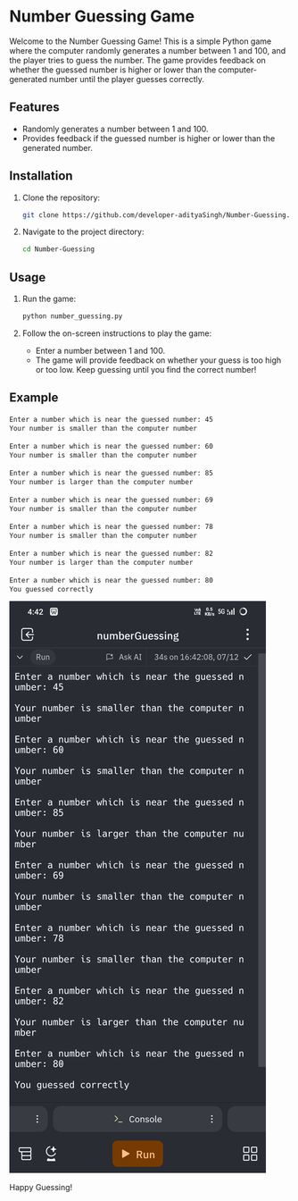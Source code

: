 # Number Guessing Game

Welcome to the Number Guessing Game! This is a simple Python game where the computer randomly generates a number between 1 and 100, and the player tries to guess the number. The game provides feedback on whether the guessed number is higher or lower than the computer-generated number until the player guesses correctly.

## Features

- Randomly generates a number between 1 and 100.
- Provides feedback if the guessed number is higher or lower than the generated number.

## Installation

1. Clone the repository:
    ```sh
    git clone https://github.com/developer-adityaSingh/Number-Guessing.git
    ```

2. Navigate to the project directory:
    ```sh
    cd Number-Guessing
    ```

## Usage

1. Run the game:
    ```sh
    python number_guessing.py
    ```

2. Follow the on-screen instructions to play the game:
    - Enter a number between 1 and 100.
    - The game will provide feedback on whether your guess is too high or too low. Keep guessing until you find the correct number!

## Example

```plaintext
Enter a number which is near the guessed number: 45
Your number is smaller than the computer number

Enter a number which is near the guessed number: 60
Your number is smaller than the computer number

Enter a number which is near the guessed number: 85
Your number is larger than the computer number

Enter a number which is near the guessed number: 69
Your number is smaller than the computer number

Enter a number which is near the guessed number: 78
Your number is smaller than the computer number

Enter a number which is near the guessed number: 82
Your number is larger than the computer number

Enter a number which is near the guessed number: 80
You guessed correctly
```
![Screenshot](Screenshot_2024_0712_164257.jpg)


Happy Guessing!


